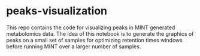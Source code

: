 # peaks-visualization

This repo contains the code for visualizing peaks in MINT generated metabolomics data. The idea of this notebook is to generate the graphics of peaks on a small set of samples for optimizing retention times windows before running MINT over a larger number of samples. 

